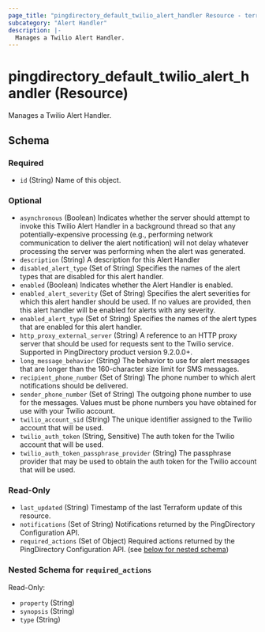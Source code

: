 ```yaml
---
page_title: "pingdirectory_default_twilio_alert_handler Resource - terraform-provider-pingdirectory"
subcategory: "Alert Handler"
description: |-
  Manages a Twilio Alert Handler.
---
```


# pingdirectory_default_twilio_alert_handler (Resource)

Manages a Twilio Alert Handler.



<!-- schema generated by tfplugindocs -->
## Schema

### Required

- `id` (String) Name of this object.

### Optional

- `asynchronous` (Boolean) Indicates whether the server should attempt to invoke this Twilio Alert Handler in a background thread so that any potentially-expensive processing (e.g., performing network communication to deliver the alert notification) will not delay whatever processing the server was performing when the alert was generated.
- `description` (String) A description for this Alert Handler
- `disabled_alert_type` (Set of String) Specifies the names of the alert types that are disabled for this alert handler.
- `enabled` (Boolean) Indicates whether the Alert Handler is enabled.
- `enabled_alert_severity` (Set of String) Specifies the alert severities for which this alert handler should be used. If no values are provided, then this alert handler will be enabled for alerts with any severity.
- `enabled_alert_type` (Set of String) Specifies the names of the alert types that are enabled for this alert handler.
- `http_proxy_external_server` (String) A reference to an HTTP proxy server that should be used for requests sent to the Twilio service. Supported in PingDirectory product version 9.2.0.0+.
- `long_message_behavior` (String) The behavior to use for alert messages that are longer than the 160-character size limit for SMS messages.
- `recipient_phone_number` (Set of String) The phone number to which alert notifications should be delivered.
- `sender_phone_number` (Set of String) The outgoing phone number to use for the messages. Values must be phone numbers you have obtained for use with your Twilio account.
- `twilio_account_sid` (String) The unique identifier assigned to the Twilio account that will be used.
- `twilio_auth_token` (String, Sensitive) The auth token for the Twilio account that will be used.
- `twilio_auth_token_passphrase_provider` (String) The passphrase provider that may be used to obtain the auth token for the Twilio account that will be used.

### Read-Only

- `last_updated` (String) Timestamp of the last Terraform update of this resource.
- `notifications` (Set of String) Notifications returned by the PingDirectory Configuration API.
- `required_actions` (Set of Object) Required actions returned by the PingDirectory Configuration API. (see [below for nested schema](#nestedatt--required_actions))

<a id="nestedatt--required_actions"></a>
### Nested Schema for `required_actions`

Read-Only:

- `property` (String)
- `synopsis` (String)
- `type` (String)



